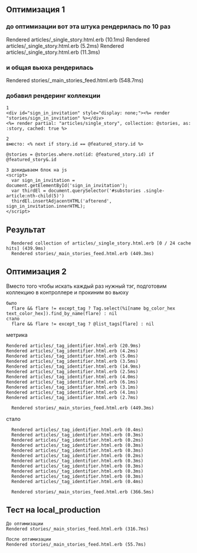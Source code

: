 ## Оптимизация 1

### до оптимизации вот эта штука рендерилась по 10 раз

Rendered articles/\_single_story.html.erb (10.1ms)
Rendered articles/\_single_story.html.erb (5.2ms)
Rendered articles/\_single_story.html.erb (11.3ms)

### и общая вьюха рендерилась

Rendered stories/\_main_stories_feed.html.erb (548.7ms)

### добавил рендеринг коллекции

```
1
<div id="sign_in_invitation" style="display: none;"><%= render "stories/sign_in_invitation" %></div>
<%= render partial: "articles/single_story", collection: @stories, as: :story, cached: true %>

2
вместо: <% next if story.id == @featured_story.id %>

@stories = @stories.where.not(id: @featured_story.id) if @featured_story&.id

3 докидываем блок на js
<script>
  var sign_in_invitation = document.getElementById('sign_in_invitation');
  var thirdEl = document.querySelector('#substories .single-article:nth-child(5)')
  thirdEl.insertAdjacentHTML('afterend', sign_in_invitation.innerHTML);
</script>

```

## Результат

```
  Rendered collection of articles/_single_story.html.erb [0 / 24 cache hits] (439.9ms)
  Rendered stories/_main_stories_feed.html.erb (449.3ms)
```

## Оптимизация 2

Вместо того чтобы искать каждый раз нужный тэг, подготовим коллекцию в контроллере и прокиним во вьюху

```
было
  flare && flare != except_tag ? Tag.select(%i[name bg_color_hex text_color_hex]).find_by_name(flare) : nil
стало
  flare && flare != except_tag ? @list_tags[flare] : nil
```

метрика

```
Rendered articles/_tag_identifier.html.erb (20.9ms)
Rendered articles/_tag_identifier.html.erb (4.2ms)
Rendered articles/_tag_identifier.html.erb (5.0ms)
Rendered articles/_tag_identifier.html.erb (3.5ms)
Rendered articles/_tag_identifier.html.erb (14.9ms)
Rendered articles/_tag_identifier.html.erb (2.5ms)
Rendered articles/_tag_identifier.html.erb (4.0ms)
Rendered articles/_tag_identifier.html.erb (6.1ms)
Rendered articles/_tag_identifier.html.erb (3.1ms)
Rendered articles/_tag_identifier.html.erb (4.1ms)
Rendered articles/_tag_identifier.html.erb (2.7ms)

  Rendered stories/_main_stories_feed.html.erb (449.3ms)

```

стало

```
  Rendered articles/_tag_identifier.html.erb (0.4ms)
  Rendered articles/_tag_identifier.html.erb (0.3ms)
  Rendered articles/_tag_identifier.html.erb (0.2ms)
  Rendered articles/_tag_identifier.html.erb (0.3ms)
  Rendered articles/_tag_identifier.html.erb (0.3ms)
  Rendered articles/_tag_identifier.html.erb (0.2ms)
  Rendered articles/_tag_identifier.html.erb (0.3ms)
  Rendered articles/_tag_identifier.html.erb (0.3ms)
  Rendered articles/_tag_identifier.html.erb (0.3ms)
  Rendered articles/_tag_identifier.html.erb (0.3ms)
  Rendered articles/_tag_identifier.html.erb (0.4ms)

  Rendered stories/_main_stories_feed.html.erb (366.5ms)

```

## Тест на local_production

```
До оптимизации
Rendered stories/_main_stories_feed.html.erb (316.7ms)

После оптимизации
Rendered stories/_main_stories_feed.html.erb (55.7ms)
```
